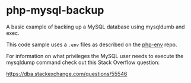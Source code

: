 # php-mysql-backup

A basic example of backing up a MySQL database using mysqldumb and exec.

This code sample uses a ```.env``` files as described on the [php-env](https://github.com/codeadamca/php-env) repo. 

For information on what privileges the MySQL user needs to execute the mysqldump command check out this Stack Overflow question:

https://dba.stackexchange.com/questions/55546
